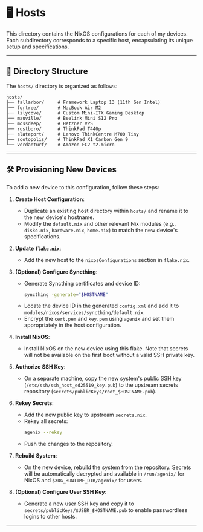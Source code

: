 # 🖥️ Hosts

This directory contains the NixOS configurations for each of my devices. Each subdirectory corresponds to a specific host, encapsulating its unique setup and specifications.

---

## 📂 Directory Structure

The `hosts/` directory is organized as follows:

```plaintext
hosts/
├── fallarbor/     # Framework Laptop 13 (11th Gen Intel)
├── fortree/       # MacBook Air M2
├── lilycove/      # Custom Mini-ITX Gaming Desktop
├── mauville/      # Beelink Mini S12 Pro
├── mossdeep/      # Hetzner VPS
├── rustboro/      # ThinkPad T440p
├── slateport/     # Lenovo ThinkCentre M700 Tiny
├── sootopolis/    # ThinkPad X1 Carbon Gen 9
└── verdanturf/    # Amazon EC2 t2.micro
```

---

## 🛠️ Provisioning New Devices

To add a new device to this configuration, follow these steps:

1. **Create Host Configuration**:

   - Duplicate an existing host directory within `hosts/` and rename it to the new device's hostname.
   - Modify the `default.nix` and other relevant Nix modules (e.g., `disko.nix`, `hardware.nix`, `home.nix`) to match the new device's specifications.

1. **Update `flake.nix`**:

   - Add the new host to the `nixosConfigurations` section in `flake.nix`.

1. **(Optional) Configure Syncthing**:

   - Generate Syncthing certificates and device ID:
     ```bash
     syncthing -generate="$HOSTNAME"
     ```
   - Locate the device ID in the generated `config.xml` and add it to `modules/nixos/services/syncthing/default.nix`.
   - Encrypt the `cert.pem` and `key.pem` using `agenix` and set them appropriately in the host configuration.

1. **Install NixOS**:

   - Install NixOS on the new device using this flake. Note that secrets will not be available on the first boot without a valid SSH private key.

1. **Authorize SSH Key**:

   - On a separate machine, copy the new system's public SSH key (`/etc/ssh/ssh_host_ed25519_key.pub`) to the upstream secrets repository (`secrets/publicKeys/root_$HOSTNAME.pub`).

1. **Rekey Secrets**:

   - Add the new public key to upstream `secrets.nix`.
   - Rekey all secrets:
     ```bash
     agenix --rekey
     ```
   - Push the changes to the repository.

1. **Rebuild System**:

   - On the new device, rebuild the system from the repository. Secrets will be automatically decrypted and available in `/run/agenix/` for NixOS and `$XDG_RUNTIME_DIR/agenix/` for users.

1. **(Optional) Configure User SSH Key**:

   - Generate a new user SSH key and copy it to `secrets/publicKeys/$USER_$HOSTNAME.pub` to enable passwordless logins to other hosts.

---
